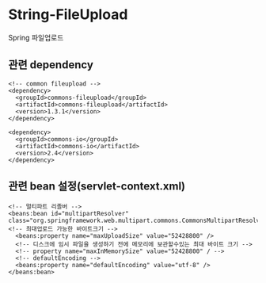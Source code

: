 # String-FileUpload
Spring 파일업로드 

## 관련 dependency
     
    <!-- common fileupload -->
    <dependency>
      <groupId>commons-fileupload</groupId>
      <artifactId>commons-fileupload</artifactId>
      <version>1.3.1</version>
    </dependency>
	
    <dependency>
      <groupId>commons-io</groupId>
      <artifactId>commons-io</artifactId>
      <version>2.4</version>
    </dependency>

## 관련 bean 설정(servlet-context.xml)
    <!-- 멀티파트 리졸버 -->
    <beans:bean id="multipartResolver"  class="org.springframework.web.multipart.commons.CommonsMultipartResolver">
    <!-- 최대업로드 가능한 바이트크기 -->
      <beans:property name="maxUploadSize" value="52428800" />
      <!-- 디스크에 임시 파일을 생성하기 전에 메모리에 보관할수있는 최대 바이트 크기 -->
      <!-- property name="maxInMemorySize" value="52428800" / -->
      <!-- defaultEncoding -->
      <beans:property name="defaultEncoding" value="utf-8" />
    </beans:bean>
